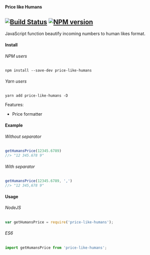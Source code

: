 #### Price like Humans
[![Build Status](https://travis-ci.org/irodger/price-like-humans.svg?branch=master)](https://travis-ci.org/irodger/price-like-humans)
[![NPM version](https://badge.fury.io/js/price-like-humans.svg)](http://badge.fury.io/js/price-like-humans)
----
JavaScript function beautify incoming numbers to human likes format.
  
#### Install
###### NPM users
```
npm install --save-dev price-like-humans
```

###### Yarn users
```
yarn add price-like-humans -D
```

  Features:

- Price formatter


#### Example
###### Without separator   
```javascript
getHumansPrice(12345.6789) 
//> "12 345.678 9"
```
###### With separator
```javascript
getHumansPrice(12345.6789, ',') 
//> "12 345,678 9"
```


#### Usage
###### NodeJS
```javascript
var getHumansPrice = require('price-like-humans');
```

###### ES6
```javascript
import getHumansPrice from 'price-like-humans';
```
